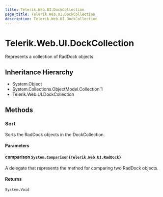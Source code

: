 ```yaml
---
title: Telerik.Web.UI.DockCollection
page_title: Telerik.Web.UI.DockCollection
description: Telerik.Web.UI.DockCollection
---
```


# Telerik.Web.UI.DockCollection

Represents a collection of RadDock objects.

## Inheritance Hierarchy

* System.Object
* System.Collections.ObjectModel.Collection`1
* Telerik.Web.UI.DockCollection

## Methods

###  Sort

Sorts the RadDock objects in the DockCollection.

#### Parameters

#### comparison `System.Comparison{Telerik.Web.UI.RadDock}`

A delegate that represents the method for comparing two RadDock objects.

#### Returns

`System.Void` 

